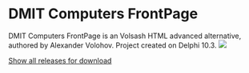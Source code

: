 # DMIT Computers FrontPage
DMIT Computers FrontPage is an Volsash HTML advanced alternative, authored by Alexander Volohov. Project created on Delphi 10.3.
<img src="https://raw.githubusercontent.com/dmitryevdev/frontpage/master/images/bandicam%202019-11-24%2018-12-55-030.png"></img>
<p><a href="https://github.com/dmitryevdev/frontpage/releases">Show all releases for download</a></p>
